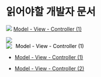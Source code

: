 # 읽어야할 개발자 문서


<img src="https://img.shields.io/badge/정독필수-B32024?style=flat-squaree&logo=googledocs&logoColor=white"/> [Model - View - Controller (1)](https://developer.apple.com/library/archive/documentation/General/Conceptual/DevPedia-CocoaCore/MVC.html)

<img src="https://img.shields.io/badge/정독추천-209E17?style=flat-squaree&logo=googledocs&logoColor=white"/>


<div style="display: flex; align-items: center;">
    <img src="https://img.shields.io/badge/정독필수-B32024?style=flat-squaree&logo=googledocs&logoColor=white" />
    <a href="https://developer.apple.com/library/archive/documentation/General/Conceptual/DevPedia-CocoaCore/MVC.html" style="margin-left: 10px; display: flex; align-items: center; text-decoration: none; color: black;">
        Model - View - Controller (1)
    </a>
</div>




- [Model - View - Controller (1)](https://developer.apple.com/library/archive/documentation/General/Conceptual/DevPedia-CocoaCore/MVC.html)

- [Model - View - Controller (2)](https://developer.apple.com/library/archive/documentation/General/Conceptual/CocoaEncyclopedia/Model-View-Controller/Model-View-Controller.html)

